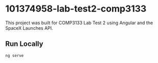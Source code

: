 # 101374958-lab-test2-comp3133

This project was built for COMP3133 Lab Test 2 using Angular and the SpaceX Launches API.

## Run Locally

```bash
ng serve

